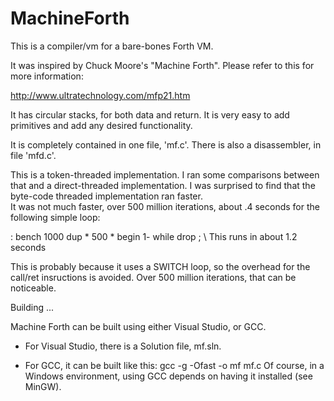 # MachineForth
This is a compiler/vm for a bare-bones Forth VM.

It was inspired by Chuck Moore's "Machine Forth".  Please refer to this for more information:

http://www.ultratechnology.com/mfp21.htm

It has circular stacks, for both data and return.
It is very easy to add primitives and add any desired functionality.

It is completely contained in one file, 'mf.c'.
There is also a disassembler, in file 'mfd.c'.

This is a token-threaded implementation. I ran some comparisons between that and a direct-threaded 
implementation.  I was surprised to find that the byte-code threaded implementation ran faster.  
It was not much faster, over 500 million iterations, about .4 seconds for the following simple loop:

: bench 1000 dup * 500 * begin 1- while drop ;    \ This runs in about 1.2 seconds

This is probably because it uses a SWITCH loop, so the overhead for the call/ret insructions is avoided. 
Over 500 million iterations, that can be noticeable.

Building ...

Machine Forth can be built using either Visual Studio, or GCC. 

- For Visual Studio, there is a Solution file, mf.sln.

- For GCC, it can be built like this: gcc -g -Ofast -o mf mf.c
  Of course, in a Windows environment, using GCC depends on having it installed (see MinGW).
